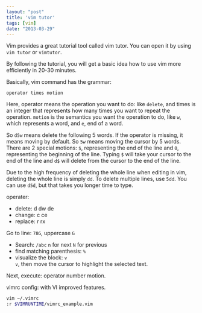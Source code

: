 ```yaml
---
layout: "post"
title: 'vim tutor'
tags: [vim]
date: "2013-03-29"
---
```


Vim provides a great tutorial tool called vim tutor. You can open it by using `vim tutor` or `vimtutor`.

By following the tutorial, you will get a basic idea how to use vim more efficiently in 20-30 minutes.

Basically, vim command has the grammar:

`operator times motion`

Here, operator means the operation you want to do: like `delete`, and times is an integer that represents how many times you want to repeat the operation. `motion` is the semantics you want the operation to do, like `w`, which represents a word, and `e`, end of a word.

So `d5w` means delete the following 5 words. If the operator is missing, it means moving by default. So `5w` means moving the cursor by 5 words. There are 2 special motions: `$`, representing the end of the line and `0`, representing the beginning of the line. Typing `$` will take your cursor to the end of the line and `d$` will delete from the cursor to the end of the line.

Due to the high frequency of deleting the whole line when editing in vim, deleting the whole line is simply `dd`. To delete multiple lines, use `5dd`. You can use `d5d`, but that takes you longer time to type.

operater:

- delete: d dw de
- change: c ce
- replace: r rx

Go to line: `78G`, uppercase `G`

- Search: `/abc` `n` for next `N` for previous
- find matching parenthesis: `%`
- visualize the block: `v`  
  `v`, then move the cursor to highlight the selected text.

Next, execute: operator number motion.

vimrc config: with VI improved features.

```bash
vim ~/.vimrc
:r $VIMRUNTIME/vimrc_example.vim
```
